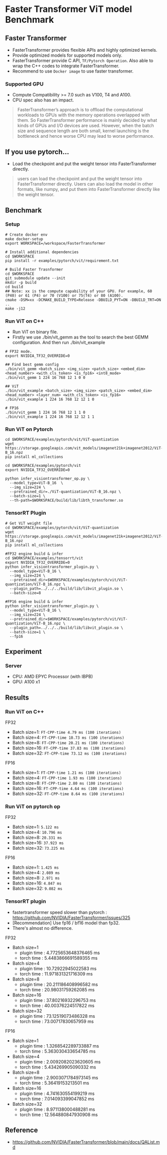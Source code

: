 # Faster Transformer ViT model Benchmark

## Faster Transformer
- FasterTransformer provides flexible APIs and highly optimized kernels.
- Provide optimized models for supported models only.
- FasterTransformer provide C API, `TF/Pytorch Operation`. Also able to wrap the C++ codes to integrate FasterTransformer.
- Recommend to use `Docker image` to use faster transformer.

### Supported GPU
- Compute Compatibility >= 7.0 such as V100, T4 and A100.
- CPU spec also has an impact.
> FasterTransformer’s approach is to offload the computational workloads to GPUs with the memory operations overlapped with them. So FasterTransformer performance is mainly decided by what kinds of GPUs and I/O devices are used. However, when the batch size and sequence length are both small, kernel launching is the bottleneck and hence worse CPU may lead to worse performance.

## If you use pytorch...
- Load the checkpoint and put the weight tensor into FasterTransformer directly.
> users can load the checkpoint and put the weight tensor into FasterTransformer directly. Users can also load the model in other formats, like numpy, and put them into FasterTransformer directly like the weight tensor.

## Benchmark

### Setup
```
# Create docker env
make docker-setup
export WORKSPACE=/workspace/FasterTransformer

# Install additional dependencies
cd $WORKSPACE
pip install -r examples/pytorch/vit/requirement.txt

# Build Faster Trasnformer
cd $WORKSPACE
git submodule update --init
mkdir -p build
cd build
## Note: xx is the compute capability of your GPU. For example, 60 (P40) or 61 (P4) or 70 (V100) or 75(T4) or 80 (A100).
cmake -DSM=xx -DCMAKE_BUILD_TYPE=Release -DBUILD_PYT=ON -DBUILD_TRT=ON ..
make -j12
```

### Run ViT on C++
- Run ViT on binary file.
- Firstly we use ./bin/vit_gemm as the tool to search the best GEMM configuration. And then run ./bin/vit_example
```
# FP32 mode.
export NVIDIA_TF32_OVERRIDE=0

## Find best gemm config
./bin/vit_gemm <batch_size> <img_size> <patch_size> <embed_dim> <head_number> <with_cls_token> <is_fp16> <int8_mode> 
./bin/vit_gemm 1 224 16 768 12 1 0 0

## ViT
./bin/vit_example <batch_size> <img_size> <patch_size> <embed_dim> <head_number> <layer_num> <with_cls_token> <is_fp16>
./bin/vit_example 1 224 16 768 12 12 1 0

# FP16
./bin/vit_gemm 1 224 16 768 12 1 1 0
./bin/vit_example 1 224 16 768 12 12 1 1
```

### Run ViT on Pytorch
```
cd $WORKSPACE/examples/pytorch/vit/ViT-quantization
wget https://storage.googleapis.com/vit_models/imagenet21k+imagenet2012/ViT-B_16.npz
pip install ml_collections

cd $WORKSPACE/examples/pytorch/vit
export NVIDIA_TF32_OVERRIDE=0

python infer_visiontransformer_op.py \
  --model_type=ViT-B_16  \
  --img_size=224 \
  --pretrained_dir=./ViT-quantization/ViT-B_16.npz \
  --batch-size=1 \
  --th-path=$WORKSPACE/build/lib/libth_transformer.so
```


### TensorRT Plugin
```
# Get ViT weight file
cd $WORKSPACE/examples/pytorch/vit/ViT-quantization
wget https://storage.googleapis.com/vit_models/imagenet21k+imagenet2012/ViT-B_16.npz
pip install ml_collections

#FP32 engine build & infer
cd $WORKSPACE/examples/tensorrt/vit
export NVIDIA_TF32_OVERRIDE=0
python infer_visiontransformer_plugin.py \
  --model_type=ViT-B_16 \
  --img_size=224 \
  --pretrained_dir=$WORKSPACE/examples/pytorch/vit/ViT-quantization/ViT-B_16.npz \
  --plugin_path=../../../build/lib/libvit_plugin.so \
  --batch-size=8

#FP16 engine build & infer
python infer_visiontransformer_plugin.py \
  --model_type=ViT-B_16 \
  --img_size=224 \
  --pretrained_dir=$WORKSPACE/examples/pytorch/vit/ViT-quantization/ViT-B_16.npz \
  --plugin_path=../../../build/lib/libvit_plugin.so \
  --batch-size=1 \
  --fp16
```


## Experiment
### Server
- CPU: AMD EPYC Processor (with IBPB)
- GPU: A100 x1

## Results
### Run ViT on C++
FP32
- Batch size=1: `FT-CPP-time 4.79 ms (100 iterations)`
- Batch size=4: `FT-CPP-time 10.73 ms (100 iterations)`
- Batch size=8: `FT-CPP-time 20.21 ms (100 iterations)`
- Batch size=16: `FT-CPP-time 37.83 ms (100 iterations)`
- Batch size=32: `FT-CPP-time 73.12 ms (100 iterations)`

FP16
- Batch size=1: `FT-CPP-time 1.21 ms (100 iterations)`
- Batch size=4: `FT-CPP-time 1.93 ms (100 iterations)`
- Batch size=8: `FT-CPP-time 2.80 ms (100 iterations)`
- Batch size=16: `FT-CPP-time 4.64 ms (100 iterations)`
- Batch size=32: `FT-CPP-time 8.64 ms (100 iterations)`

### Run ViT on pytorch op
FP32
- Batch size=1: `5.122 ms`
- Batch size=4: `10.796 ms`
- Batch size=8: `20.331 ms`
- Batch size=16: `37.923 ms`
- Batch size=32: `73.225 ms`

FP16
- Batch size=1: `1.425 ms`
- Batch size=4: `2.089 ms`
- Batch size=8: `2.971 ms`
- Batch size=16: `4.847 ms`
- Batch size=32: `9.082 ms`

### TensorRT plugin
- fastertransformer speed slower than pytorch : https://github.com/NVIDIA/FasterTransformer/issues/325
- [Recommendation] Use fp16 / bf16 model than fp32.
- There's almost no difference.

FP32
- Batch size=1
    - plugin time :  4.7725653648376465 ms
    - torch time :  5.4483866691589355 ms
- Batch size=4
    - plugin time :  10.72922945022583 ms
    - torch time :  11.971831321716309 ms
- Batch size=8
    - plugin time :  20.211186408996582 ms
    - torch time :  20.98031759262085 ms
- Batch size=16
    - plugin time :  37.80216932296753 ms
    - torch time :  40.00376224517822 ms
- Batch size=32
    - plugin time :  73.12519073486328 ms
    - torch time :  73.00717830657959 ms

FP16
- Batch size=1
    - plugin time :  1.3268542289733887 ms
    - torch time :  5.363030433654785 ms
- Batch size=4
    - plugin time :  2.0092082023620605 ms
    - torch time :  5.434269905090332 ms
- Batch size=8
    - plugin time :  2.9003071784973145 ms
    - torch time :  5.36419153213501 ms
- Batch size=16
    - plugin time :  4.741630554199219 ms
    - torch time :  7.014093399047852 ms
- Batch size=32
    - plugin time :  8.971138000488281 ms
    - torch time :  12.564880847930908 ms

## Reference
- https://github.com/NVIDIA/FasterTransformer/blob/main/docs/QAList.md